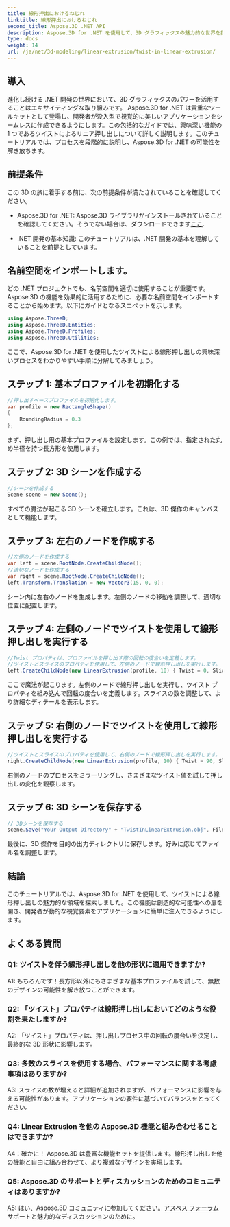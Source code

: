 ```yaml
---
title: 線形押出におけるねじれ
linktitle: 線形押出におけるねじれ
second_title: Aspose.3D .NET API
description: Aspose.3D for .NET を使用して、3D グラフィックスの魅力的な世界を探索してください。ツイストを使用した線形押し出しを段階的に学習します。
type: docs
weight: 14
url: /ja/net/3d-modeling/linear-extrusion/twist-in-linear-extrusion/
---
```

## 導入

進化し続ける .NET 開発の世界において、3D グラフィックスのパワーを活用することはエキサイティングな取り組みです。 Aspose.3D for .NET は貴重なツールキットとして登場し、開発者が没入型で視覚的に美しいアプリケーションをシームレスに作成できるようにします。この包括的なガイドでは、興味深い機能の 1 つであるツイストによるリニア押し出しについて詳しく説明します。このチュートリアルでは、プロセスを段階的に説明し、Aspose.3D for .NET の可能性を解き放ちます。

## 前提条件

この 3D の旅に着手する前に、次の前提条件が満たされていることを確認してください。

-  Aspose.3D for .NET: Aspose.3D ライブラリがインストールされていることを確認してください。そうでない場合は、ダウンロードできます[ここ](https://releases.aspose.com/3d/net/).

- .NET 開発の基本知識: このチュートリアルは、.NET 開発の基本を理解していることを前提としています。

## 名前空間をインポートします。

どの .NET プロジェクトでも、名前空間を適切に使用することが重要です。 Aspose.3D の機能を効果的に活用するために、必要な名前空間をインポートすることから始めます。以下にガイドとなるスニペットを示します。

```csharp
using Aspose.ThreeD;
using Aspose.ThreeD.Entities;
using Aspose.ThreeD.Profiles;
using Aspose.ThreeD.Utilities;
```

ここで、Aspose.3D for .NET を使用したツイストによる線形押し出しの興味深いプロセスをわかりやすい手順に分解してみましょう。

## ステップ 1: 基本プロファイルを初期化する

```csharp
//押し出すベースプロファイルを初期化します。
var profile = new RectangleShape()
{
    RoundingRadius = 0.3
};
```

まず、押し出し用の基本プロファイルを設定します。この例では、指定された丸め半径を持つ長方形を使用します。

## ステップ 2: 3D シーンを作成する

```csharp
//シーンを作成する
Scene scene = new Scene();
```

すべての魔法が起こる 3D シーンを確立します。これは、3D 傑作のキャンバスとして機能します。

## ステップ 3: 左右のノードを作成する

```csharp
//左側のノードを作成する
var left = scene.RootNode.CreateChildNode();
//適切なノードを作成する
var right = scene.RootNode.CreateChildNode();
left.Transform.Translation = new Vector3(15, 0, 0);
```

シーン内に左右のノードを生成します。左側のノードの移動を調整して、適切な位置に配置します。

## ステップ 4: 左側のノードでツイストを使用して線形押し出しを実行する

```csharp
//Twist プロパティは、プロファイルを押し出す際の回転の度合いを定義します。
//ツイストとスライスのプロパティを使用して、左側のノードで線形押し出しを実行します。
left.CreateChildNode(new LinearExtrusion(profile, 10) { Twist = 0, Slices = 100 });
```

ここで魔法が起こります。左側のノードで線形押し出しを実行し、ツイスト プロパティを組み込んで回転の度合いを定義します。スライスの数を調整して、より詳細なディテールを表示します。

## ステップ 5: 右側のノードでツイストを使用して線形押し出しを実行する

```csharp
//ツイストとスライスのプロパティを使用して、右側のノードで線形押し出しを実行します。
right.CreateChildNode(new LinearExtrusion(profile, 10) { Twist = 90, Slices = 100 });
```

右側のノードのプロセスをミラーリングし、さまざまなツイスト値を試して押し出しの変化を観察します。

## ステップ 6: 3D シーンを保存する

```csharp
// 3Dシーンを保存する
scene.Save("Your Output Directory" + "TwistInLinearExtrusion.obj", FileFormat.WavefrontOBJ);
```

最後に、3D 傑作を目的の出力ディレクトリに保存します。好みに応じてファイル名を調整します。

## 結論

このチュートリアルでは、Aspose.3D for .NET を使用して、ツイストによる線形押し出しの魅力的な領域を探索しました。この機能は創造的な可能性への扉を開き、開発者が動的な視覚要素をアプリケーションに簡単に注入できるようにします。

## よくある質問

### Q1: ツイストを伴う線形押し出しを他の形状に適用できますか?

A1: もちろんです！長方形以外にもさまざまな基本プロファイルを試して、無数のデザインの可能性を解き放つことができます。

### Q2: 「ツイスト」プロパティは線形押し出しにおいてどのような役割を果たしますか?

A2: 「ツイスト」プロパティは、押し出しプロセス中の回転の度合いを決定し、最終的な 3D 形状に影響します。

### Q3: 多数のスライスを使用する場合、パフォーマンスに関する考慮事項はありますか?

A3: スライスの数が増えると詳細が追加されますが、パフォーマンスに影響を与える可能性があります。アプリケーションの要件に基づいてバランスをとってください。

### Q4: Linear Extrusion を他の Aspose.3D 機能と組み合わせることはできますか?

A4：確かに！ Aspose.3D は豊富な機能セットを提供します。線形押し出しを他の機能と自由に組み合わせて、より複雑なデザインを実現します。

### Q5: Aspose.3D のサポートとディスカッションのためのコミュニティはありますか?

 A5: はい、Aspose.3D コミュニティに参加してください。[アスペス フォーラム](https://forum.aspose.com/c/3d/18)サポートと魅力的なディスカッションのために。